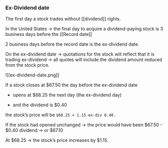 ### Ex-Dividend date

The first day a stock trades without [[dividend]] rights.

In the United States
	-> the final day to acquire a dividend-paying stock is 3 business days before the [[Record date]]  
	
2 business days before the record date is the ex-dividend date.

On the ex-dividend date
	-> quotations for the stock will reflect that it is trading ex-dividend
	-> all quotes will include the dividend amount reduced from the stock price.

![[ex-dividend-date.png]]


If a stock closes at $67.50 the day before the ex-dividend date
 - opens at $68.25 the next day (the ex-dividend day)
* and the dividend is $0.40

the stock’s price will be
```$68.25 + 1.15 ex-div 0.40.```

If the stock had opened unchanged
	-> the price would have been $67.50 - $0.40 dividend
			-> or $67.10
	 
 At $68.25
	 -> the stock’s price increases by $1.15.